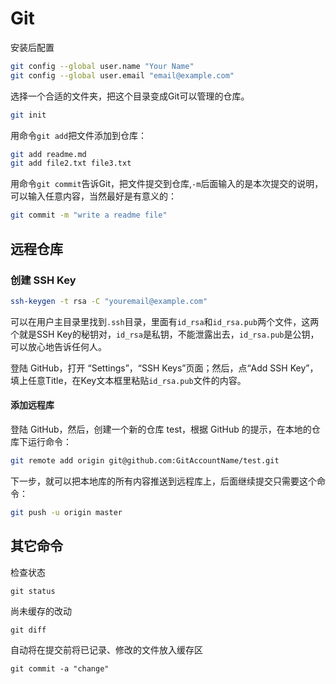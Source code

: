 # Git

安装后配置

```bash
git config --global user.name "Your Name"
git config --global user.email "email@example.com"
```

选择一个合适的文件夹，把这个目录变成Git可以管理的仓库。

```bash
git init
```

用命令`git add`把文件添加到仓库：

```bash
git add readme.md
git add file2.txt file3.txt
```

用命令`git commit`告诉Git，把文件提交到仓库,`-m`后面输入的是本次提交的说明，可以输入任意内容，当然最好是有意义的：

```bash
git commit -m "write a readme file"
```

## 远程仓库

### 创建 SSH Key

```bash
ssh-keygen -t rsa -C "youremail@example.com"
```

可以在用户主目录里找到`.ssh`目录，里面有`id_rsa`和`id_rsa.pub`两个文件，这两个就是SSH Key的秘钥对，`id_rsa`是私钥，不能泄露出去，`id_rsa.pub`是公钥，可以放心地告诉任何人。

登陆 GitHub，打开 “Settings”，“SSH Keys”页面；然后，点“Add SSH Key”，填上任意Title，在Key文本框里粘贴`id_rsa.pub`文件的内容。

#### 添加远程库

登陆 GitHub，然后，创建一个新的仓库 test，根据 GitHub 的提示，在本地的仓库下运行命令：

```bash
git remote add origin git@github.com:GitAccountName/test.git
```

下一步，就可以把本地库的所有内容推送到远程库上，后面继续提交只需要这个命令：

```bash
git push -u origin master
```

## 其它命令

检查状态

```
git status
```

尚未缓存的改动

```
git diff
```

自动将在提交前将已记录、修改的文件放入缓存区

```
git commit -a "change"
```

